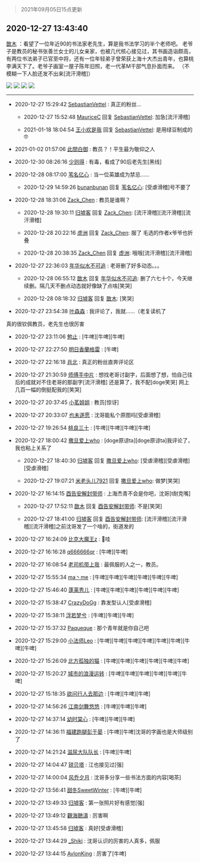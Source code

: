 > 2021年09月05日15点更新
<link rel="stylesheet" href="https://cdn.jsdelivr.net/gh/taotie6/sampleJSON@main/css/photo_show.css">


 ## 2020-12-27 13:43:40 

 [㪚木](https://www.coolapk.com/feed/23813356?shareKey=YTE4MzRkODNiMmE2NjEzMTc3YTU~) ：看望了一位年近90的书法家老先生，算是我书法学习的半个老师吧。
老爷子是教员的秘书张善兰女士的儿女亲家，也被几代核心接见过，其书画造诣颇高，有两位书法弟子已官至中将，还有一位年轻弟子曾荣获上海十大杰出青年，也算桃李满天下了。老爷子画室一屋子陈年旧照，老一代革M干部气息扑面而来。<!--break-->
（不模糊一下人脸还发不出来[流汗滑稽]） 

<div class="album">
<img class="img-item" src="http://image.coolapk.com/feed/2020/1227/13/1081091_6a6fa65b_7819_4267@2494x3325.jpeg" />
<img class="img-item" src="http://image.coolapk.com/feed/2020/1227/13/1081091_dc3e438a_7819_4269@3325x2494.jpeg" />
<img class="img-item" src="http://image.coolapk.com/feed/2020/1227/13/1081091_8ee33dd2_7049_5487@3325x2494.jpeg" />
<img class="img-item" src="http://image.coolapk.com/feed/2020/1227/13/1081091_7112f2de_7049_5489@3325x2494.jpeg" />
</div>

 ------- 

- 2020-12-27 15:29:42 [SebastianVettel](uid=3329482) : 真正的粉丝... 

    - 2020-12-27 15:52:48 [MauriceC](uid=2661286) 回复 [SebastianVettel](uid=3329482): 加急[流汗滑稽] 

    - 2021-01-18 18:04:54 [王小欢是我](uid=1845442) 回复 [SebastianVettel](uid=3329482): 是用绿豆制成的🤓 

- 2021-01-02 01:57:06 [此間白御](uid=922027) : 教员？！平生最为敬仰之人 

- 2020-12-30 08:26:16 [少则得](uid=683110) : 有毒，看成了90后老先生[黑线] 

- 2020-12-28 08:17:00 [苇名亿心](uid=1968788) : 当一位英雄成为禁忌…… 

    - 2020-12-29 14:59:26 [bunanbunan](uid=2683825) 回复 [苇名亿心](uid=1968788): [受虐滑稽]号不要了 

- 2020-12-28 18:31:06 [Zack_Chen](uid=2303246) : 教员是谁啊？ 

    - 2020-12-28 19:30:11 [归墟客](uid=3287587) 回复 [Zack_Chen](uid=2303246): [流汗滑稽][流汗滑稽][流汗滑稽] 

    - 2020-12-28 20:22:16 [虚洲](uid=825485) 回复 [Zack_Chen](uid=2303246): 服了 毛选的作者x爷爷也折叠 

    - 2020-12-28 20:38:35 [Zack_Chen](uid=2303246) 回复 [虚洲](uid=825485): 哦哦[流汗滑稽][流汗滑稽] 

- 2020-12-27 22:36:03 [年华似水不可追](uid=625421) : 老哥删了好多动态。。。 

    - 2020-12-28 06:55:12 [㪚木](uid=1081091) 回复 [年华似水不可追](uid=625421): 删了六七十个，今天继续删。隔几天不删点动态就好像缺了点啥[笑哭] 

    - 2020-12-28 08:18:32 [归墟客](uid=3287587) 回复 [㪚木](uid=1081091): [笑哭] 

- 2020-12-27 23:54:38 [叶森森](uid=284955) : 我评论了，我就……（老复读机了

真的很钦佩教员，老先生也很厉害 

- 2020-12-27 23:11:06 [勉止](uid=2347268) : [牛啤][牛啤][牛啤] 

- 2020-12-27 22:27:50 [明日香蘭格雷](uid=735510) : [牛啤] 

- 2020-12-27 22:16:18 [肖北](uid=1156293) : 真正的粉丝直奔评论区 

- 2020-12-27 21:30:59 [师傅手中片](uid=1467971) : 想找老哥讨副字，后面想了想，怕自己往后的成就对不住老哥的那副字[流汗滑稽]  还是算了，我不配[doge笑哭]  网上几百一幅的倒挺配我的[笑哭] 

- 2020-12-27 20:37:45 [小茗姐姐](uid=2225525) : 教员[惊讶] 

- 2020-12-27 20:33:07 [也未遂愿](uid=3056500) : 沈哥能私个原图吗[受虐滑稽] 

- 2020-12-27 19:26:54 [桃良三十](uid=2768934) : [牛啤][牛啤][牛啤][牛啤] 

- 2020-12-27 18:00:42 [撒旦爱上who](uid=611166) : [doge原谅ta][doge原谅ta]我评论了，我也粘上关系了 

    - 2020-12-27 18:40:30 [归墟客](uid=3287587) 回复 [撒旦爱上who](uid=611166): [受虐滑稽][受虐滑稽][受虐滑稽] 

    - 2020-12-27 19:07:21 [米老头儿7921](uid=3247034) 回复 [撒旦爱上who](uid=611166): 做梦[笑哭] 

- 2020-12-27 16:14:15 [酉告安解封带师](uid=1199540) : 上海杰青不会是你吧，沈哥[t耐克嘴] 

    - 2020-12-27 17:52:11 [㪚木](uid=1081091) 回复 [酉告安解封带师](uid=1199540): 不是[笑哭] 

    - 2020-12-27 18:41:00 [归墟客](uid=3287587) 回复 [酉告安解封带师](uid=1199540): [流汗滑稽][流汗滑稽][流汗滑稽]之前沈哥发了一个啥的，街道发的 

- 2020-12-27 16:24:09 [比克大魔王z](uid=824574) : 🐂哇 

- 2020-12-27 16:16:28 [q666666qr](uid=3418686) : [牛啤][牛啤] 

- 2020-12-27 16:08:54 [老司机带上我](uid=1912353) : 最佩服的人之一，教员。 

- 2020-12-27 15:55:34 [ma丶me](uid=2218610) : [牛啤][牛啤][牛啤][牛啤][牛啤][牛啤] 

- 2020-12-27 15:46:40 [蓬莱秀儿](uid=3071456) : [牛啤][牛啤][牛啤][牛啤][牛啤][牛啤] 

- 2020-12-27 15:38:47 [CrazyDoGg](uid=1508206) : 靠发型认人[受虐滑稽] 

- 2020-12-27 15:38:11 [浮若梦兮](uid=1399583) : [牛啤][牛啤][牛啤] 

- 2020-12-27 15:37:32 [Paqueque](uid=685582) : 那个青年就是你自己吧 

- 2020-12-27 15:29:00 [小法师Leo](uid=2438191) : [牛啤][牛啤][牛啤][牛啤][牛啤][牛啤][牛啤][牛啤] 

- 2020-12-27 15:26:09 [北方孤独的猫](uid=624790) : [牛啤][牛啤][牛啤][牛啤][牛啤][牛啤] 

- 2020-12-27 15:20:27 [城市的浪漫运转](uid=546730) : [牛啤][牛啤][牛啤][牛啤][牛啤][牛啤] 

- 2020-12-27 15:18:35 [欲问行人去那边](uid=826969) : [牛啤][牛啤][牛啤] 

- 2020-12-27 14:56:26 [江南剑舞悠悠](uid=998010) : [牛啤][牛啤][牛啤] 

- 2020-12-27 14:37:14 [幼时棠心](uid=1017379) : [牛啤][牛啤][牛啤] 

- 2020-12-27 14:36:11 [福建跑腿彭于晏](uid=2698855) : [牛啤][牛啤]沈哥的字画也是大师级别了 

- 2020-12-27 14:21:24 [滋尿大队队长](uid=2973200) : [牛啤][牛啤] 

- 2020-12-27 14:04:47 [锐贝塔](uid=4208305) : 江也接见过[强] 

- 2020-12-27 14:00:04 [风乔夕月](uid=2725527) : 沈哥多分享一些书法方面的内容[喝茶] 

- 2020-12-27 13:56:41 [甜冬SweetWinter](uid=1967207) : [牛啤][牛啤] 

- 2020-12-27 13:49:33 [归墟客](uid=3287587) : 第一张照片好有感觉[强] 

- 2020-12-27 13:49:12 [觀海聴濤](uid=1471947) : 厉害啊 

- 2020-12-27 13:45:58 [归墟客](uid=3287587) : 真好[受虐滑稽] 

- 2020-12-27 13:44:29 [_Shiki](uid=1014851) : 沈哥认识的厉害的人真多，佩服 

- 2020-12-27 13:44:15 [AvlonKing](uid=964891) : 厉害了[牛啤] 

